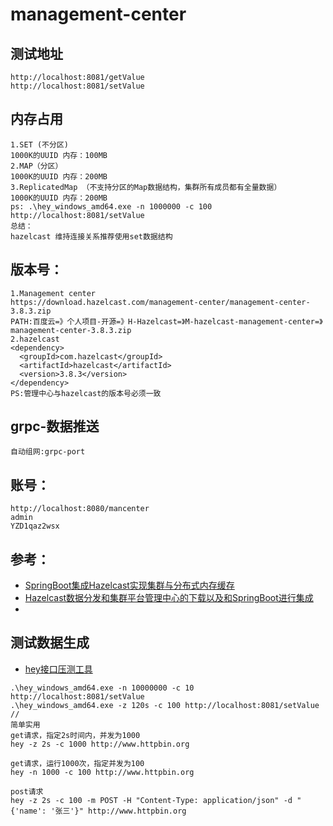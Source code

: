# management-center

## 测试地址
```
http://localhost:8081/getValue
http://localhost:8081/setValue
```

## 内存占用
```
1.SET (不分区)
1000K的UUID 内存：100MB     
2.MAP（分区）
1000K的UUID 内存：200MB
3.ReplicatedMap （不支持分区的Map数据结构，集群所有成员都有全量数据）
1000K的UUID 内存：200MB
ps: .\hey_windows_amd64.exe -n 1000000 -c 100 http://localhost:8081/setValue
总结：
hazelcast 维持连接关系推荐使用set数据结构
```

## 版本号：
```
1.Management center
https://download.hazelcast.com/management-center/management-center-3.8.3.zip
PATH:百度云=》个人项目-开源=》H-Hazelcast=》M-hazelcast-management-center=》management-center-3.8.3.zip
2.hazelcast
<dependency>
  <groupId>com.hazelcast</groupId>
  <artifactId>hazelcast</artifactId>
  <version>3.8.3</version>
</dependency>
PS:管理中心与hazelcast的版本号必须一致
```
## grpc-数据推送
```
自动组网:grpc-port
```
## 账号：
```
http://localhost:8080/mancenter
admin
YZD1qaz2wsx
```
## 参考：
- [SpringBoot集成Hazelcast实现集群与分布式内存缓存](https://zhuanlan.zhihu.com/p/51260151)
- [Hazelcast数据分发和集群平台管理中心的下载以及和SpringBoot进行集成](https://www.jianshu.com/p/f32a24771d17)
- []()

## 测试数据生成
- [hey接口压测工具](https://www.jianshu.com/p/43bd10bb925a)
```
.\hey_windows_amd64.exe -n 10000000 -c 10 http://localhost:8081/setValue
.\hey_windows_amd64.exe -z 120s -c 100 http://localhost:8081/setValue
//
简单实用
get请求，指定2s时间内，并发为1000
hey -z 2s -c 1000 http://www.httpbin.org

get请求，运行1000次，指定并发为100
hey -n 1000 -c 100 http://www.httpbin.org

post请求
hey -z 2s -c 100 -m POST -H "Content-Type: application/json" -d "{'name': '张三'}" http://www.httpbin.org
```